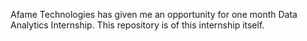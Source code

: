Afame Technologies has given me an opportunity for one month Data Analytics Internship. This repository is of this internship itself.
